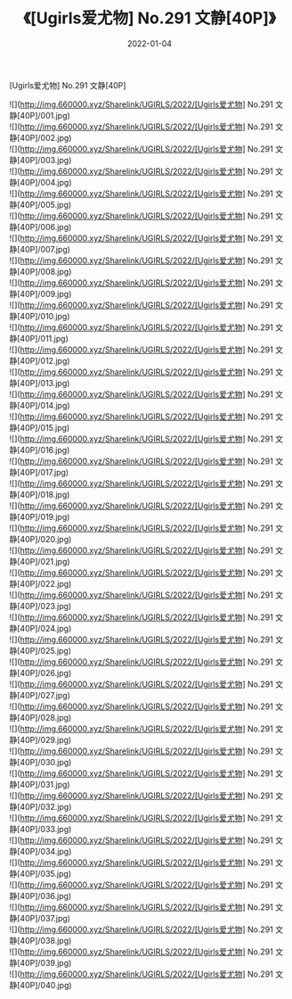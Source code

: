 ﻿---
layout: post
title:  《[Ugirls爱尤物] No.291 文静[40P]》
date:   2022-01-04
img: http://img.660000.xyz/Sharelink/UGIRLS/2022/[Ugirls爱尤物] No.291 文静[40P]/000.jpg
categories: [美女, 清纯, 唯美]
---

[Ugirls爱尤物] No.291 文静[40P]

  ![](http://img.660000.xyz/Sharelink/UGIRLS/2022/[Ugirls爱尤物] No.291 文静[40P]/001.jpg) <br> ![](http://img.660000.xyz/Sharelink/UGIRLS/2022/[Ugirls爱尤物] No.291 文静[40P]/002.jpg) <br> ![](http://img.660000.xyz/Sharelink/UGIRLS/2022/[Ugirls爱尤物] No.291 文静[40P]/003.jpg) <br> ![](http://img.660000.xyz/Sharelink/UGIRLS/2022/[Ugirls爱尤物] No.291 文静[40P]/004.jpg) <br> ![](http://img.660000.xyz/Sharelink/UGIRLS/2022/[Ugirls爱尤物] No.291 文静[40P]/005.jpg) <br> ![](http://img.660000.xyz/Sharelink/UGIRLS/2022/[Ugirls爱尤物] No.291 文静[40P]/006.jpg) <br> ![](http://img.660000.xyz/Sharelink/UGIRLS/2022/[Ugirls爱尤物] No.291 文静[40P]/007.jpg) <br> ![](http://img.660000.xyz/Sharelink/UGIRLS/2022/[Ugirls爱尤物] No.291 文静[40P]/008.jpg) <br> ![](http://img.660000.xyz/Sharelink/UGIRLS/2022/[Ugirls爱尤物] No.291 文静[40P]/009.jpg) <br> ![](http://img.660000.xyz/Sharelink/UGIRLS/2022/[Ugirls爱尤物] No.291 文静[40P]/010.jpg) <br> ![](http://img.660000.xyz/Sharelink/UGIRLS/2022/[Ugirls爱尤物] No.291 文静[40P]/011.jpg) <br> ![](http://img.660000.xyz/Sharelink/UGIRLS/2022/[Ugirls爱尤物] No.291 文静[40P]/012.jpg) <br> ![](http://img.660000.xyz/Sharelink/UGIRLS/2022/[Ugirls爱尤物] No.291 文静[40P]/013.jpg) <br> ![](http://img.660000.xyz/Sharelink/UGIRLS/2022/[Ugirls爱尤物] No.291 文静[40P]/014.jpg) <br> ![](http://img.660000.xyz/Sharelink/UGIRLS/2022/[Ugirls爱尤物] No.291 文静[40P]/015.jpg) <br> ![](http://img.660000.xyz/Sharelink/UGIRLS/2022/[Ugirls爱尤物] No.291 文静[40P]/016.jpg) <br> ![](http://img.660000.xyz/Sharelink/UGIRLS/2022/[Ugirls爱尤物] No.291 文静[40P]/017.jpg) <br> ![](http://img.660000.xyz/Sharelink/UGIRLS/2022/[Ugirls爱尤物] No.291 文静[40P]/018.jpg) <br> ![](http://img.660000.xyz/Sharelink/UGIRLS/2022/[Ugirls爱尤物] No.291 文静[40P]/019.jpg) <br> ![](http://img.660000.xyz/Sharelink/UGIRLS/2022/[Ugirls爱尤物] No.291 文静[40P]/020.jpg) <br> ![](http://img.660000.xyz/Sharelink/UGIRLS/2022/[Ugirls爱尤物] No.291 文静[40P]/021.jpg) <br> ![](http://img.660000.xyz/Sharelink/UGIRLS/2022/[Ugirls爱尤物] No.291 文静[40P]/022.jpg) <br> ![](http://img.660000.xyz/Sharelink/UGIRLS/2022/[Ugirls爱尤物] No.291 文静[40P]/023.jpg) <br> ![](http://img.660000.xyz/Sharelink/UGIRLS/2022/[Ugirls爱尤物] No.291 文静[40P]/024.jpg) <br> ![](http://img.660000.xyz/Sharelink/UGIRLS/2022/[Ugirls爱尤物] No.291 文静[40P]/025.jpg) <br> ![](http://img.660000.xyz/Sharelink/UGIRLS/2022/[Ugirls爱尤物] No.291 文静[40P]/026.jpg) <br> ![](http://img.660000.xyz/Sharelink/UGIRLS/2022/[Ugirls爱尤物] No.291 文静[40P]/027.jpg) <br> ![](http://img.660000.xyz/Sharelink/UGIRLS/2022/[Ugirls爱尤物] No.291 文静[40P]/028.jpg) <br> ![](http://img.660000.xyz/Sharelink/UGIRLS/2022/[Ugirls爱尤物] No.291 文静[40P]/029.jpg) <br> ![](http://img.660000.xyz/Sharelink/UGIRLS/2022/[Ugirls爱尤物] No.291 文静[40P]/030.jpg) <br> ![](http://img.660000.xyz/Sharelink/UGIRLS/2022/[Ugirls爱尤物] No.291 文静[40P]/031.jpg) <br> ![](http://img.660000.xyz/Sharelink/UGIRLS/2022/[Ugirls爱尤物] No.291 文静[40P]/032.jpg) <br> ![](http://img.660000.xyz/Sharelink/UGIRLS/2022/[Ugirls爱尤物] No.291 文静[40P]/033.jpg) <br> ![](http://img.660000.xyz/Sharelink/UGIRLS/2022/[Ugirls爱尤物] No.291 文静[40P]/034.jpg) <br> ![](http://img.660000.xyz/Sharelink/UGIRLS/2022/[Ugirls爱尤物] No.291 文静[40P]/035.jpg) <br> ![](http://img.660000.xyz/Sharelink/UGIRLS/2022/[Ugirls爱尤物] No.291 文静[40P]/036.jpg) <br> ![](http://img.660000.xyz/Sharelink/UGIRLS/2022/[Ugirls爱尤物] No.291 文静[40P]/037.jpg) <br> ![](http://img.660000.xyz/Sharelink/UGIRLS/2022/[Ugirls爱尤物] No.291 文静[40P]/038.jpg) <br> ![](http://img.660000.xyz/Sharelink/UGIRLS/2022/[Ugirls爱尤物] No.291 文静[40P]/039.jpg) <br> ![](http://img.660000.xyz/Sharelink/UGIRLS/2022/[Ugirls爱尤物] No.291 文静[40P]/040.jpg) <br>